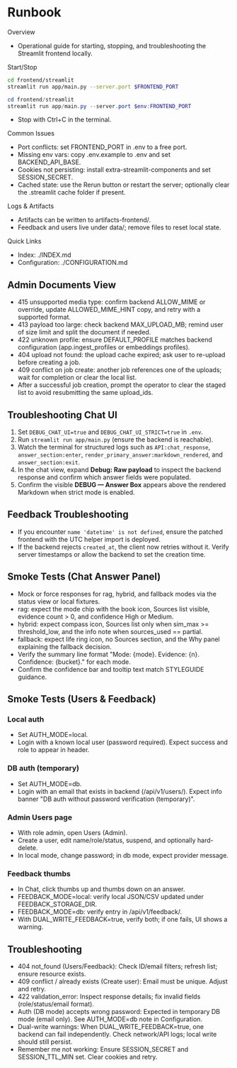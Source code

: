 # Runbook

Overview

- Operational guide for starting, stopping, and troubleshooting the Streamlit frontend locally.

Start/Stop

```bash
cd frontend/streamlit
streamlit run app/main.py --server.port $FRONTEND_PORT
```

```powershell
cd frontend/streamlit
streamlit run app/main.py --server.port $env:FRONTEND_PORT
```

- Stop with Ctrl+C in the terminal.

Common Issues

- Port conflicts: set FRONTEND_PORT in .env to a free port.
- Missing env vars: copy .env.example to .env and set BACKEND_API_BASE.
- Cookies not persisting: install extra-streamlit-components and set SESSION_SECRET.
- Cached state: use the Rerun button or restart the server; optionally clear the .streamlit cache folder if present.

Logs & Artifacts

- Artifacts can be written to artifacts-frontend/.
- Feedback and users live under data/; remove files to reset local state.

Quick Links

- Index: ./INDEX.md
- Configuration: ./CONFIGURATION.md

## Admin Documents View

- 415 unsupported media type: confirm backend ALLOW_MIME or override, update ALLOWED_MIME_HINT copy, and retry with a supported format.
- 413 payload too large: check backend MAX_UPLOAD_MB; remind user of size limit and split the document if needed.
- 422 unknown profile: ensure DEFAULT_PROFILE matches backend configuration (app.ingest_profiles or embeddings profiles).
- 404 upload not found: the upload cache expired; ask user to re-upload before creating a job.
- 409 conflict on job create: another job references one of the uploads; wait for completion or clear the local list.
- After a successful job creation, prompt the operator to clear the staged list to avoid resubmitting the same upload_ids.

## Troubleshooting Chat UI

1. Set `DEBUG_CHAT_UI=true` and `DEBUG_CHAT_UI_STRICT=true` in `.env`.
2. Run `streamlit run app/main.py` (ensure the backend is reachable).
3. Watch the terminal for structured logs such as `API:chat_response`, `answer_section:enter`, `render_primary_answer:markdown_rendered`, and `answer_section:exit`.
4. In the chat view, expand **Debug: Raw payload** to inspect the backend response and confirm which answer fields were populated.
5. Confirm the visible **DEBUG — Answer Box** appears above the rendered Markdown when strict mode is enabled.

## Feedback Troubleshooting

- If you encounter `name 'datetime' is not defined`, ensure the patched frontend with the UTC helper import is deployed.
- If the backend rejects `created_at`, the client now retries without it. Verify server timestamps or allow the backend to set the creation time.

## Smoke Tests (Chat Answer Panel)

- Mock or force responses for rag, hybrid, and fallback modes via the status view or local fixtures.
- rag: expect the mode chip with the book icon, Sources list visible, evidence count > 0, and confidence High or Medium.
- hybrid: expect compass icon, Sources list only when sim_max >= threshold_low, and the info note when sources_used == partial.
- fallback: expect life ring icon, no Sources section, and the Why panel explaining the fallback decision.
- Verify the summary line format "Mode: {mode}. Evidence: {n}. Confidence: {bucket}." for each mode.
- Confirm the confidence bar and tooltip text match STYLEGUIDE guidance.

## Smoke Tests (Users & Feedback)

### Local auth
- Set AUTH_MODE=local.
- Login with a known local user (password required). Expect success and role to appear in header.

### DB auth (temporary)
- Set AUTH_MODE=db.
- Login with an email that exists in backend (/api/v1/users/). Expect info banner "DB auth without password verification (temporary)".

### Admin Users page
- With role admin, open Users (Admin).
- Create a user, edit name/role/status, suspend, and optionally hard-delete.
- In local mode, change password; in db mode, expect provider message.

### Feedback thumbs
- In Chat, click thumbs up and thumbs down on an answer.
- FEEDBACK_MODE=local: verify local JSON/CSV updated under FEEDBACK_STORAGE_DIR.
- FEEDBACK_MODE=db: verify entry in /api/v1/feedback/.
- With DUAL_WRITE_FEEDBACK=true, verify both; if one fails, UI shows a warning.

## Troubleshooting

- 404 not_found (Users/Feedback): Check ID/email filters; refresh list; ensure resource exists.
- 409 conflict / already exists (Create user): Email must be unique. Adjust and retry.
- 422 validation_error: Inspect response details; fix invalid fields (role/status/email format).
- Auth (DB mode) accepts wrong password: Expected in temporary DB mode (email only). See AUTH_MODE=db note in Configuration.
- Dual-write warnings: When DUAL_WRITE_FEEDBACK=true, one backend can fail independently. Check network/API logs; local write should still persist.
- Remember me not working: Ensure SESSION_SECRET and SESSION_TTL_MIN set. Clear cookies and retry.
